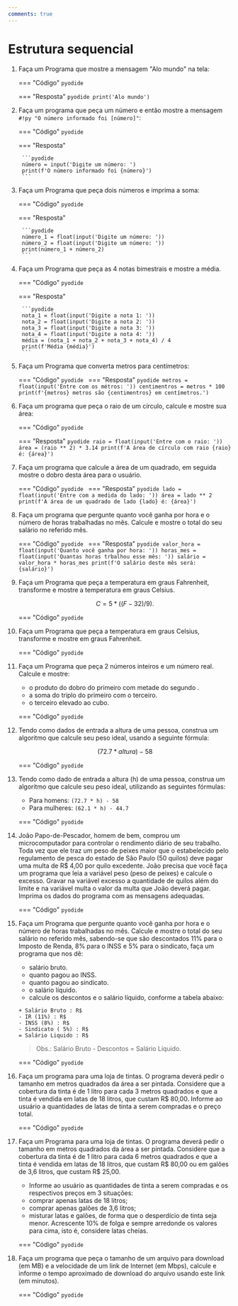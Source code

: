 ```yaml
---
comments: true
---
```


# Estrutura sequencial

1. Faça um Programa que mostre a mensagem "Alo mundo" na tela:

	=== "Código"
		```pyodide
		```

	=== "Resposta"
		```pyodide
		print('Alo mundo')
		```

2. Faça um programa que peça um número e então mostre a mensagem `#!py "O número informado foi [número]"`:

	=== "Código"
		```pyodide
		```

	=== "Resposta"

		```pyodide
		número = input('Digite um número: ')
		print(f'O número informado foi {número}')
		```
	
3. Faça um Programa que peça dois números e imprima a soma:

	=== "Código"
		```pyodide
		```

	=== "Resposta"

		```pyodide
		número_1 = float(input('Digite um número: '))
		número_2 = float(input('Digite um número: '))
		print(número_1 + número_2)
		```
	
4. Faça um Programa que peça as 4 notas bimestrais e mostre a média. 

	=== "Código"
		```pyodide
		```

	=== "Resposta"

		```pyodide
		nota_1 = float(input('Digite a nota 1: '))
		nota_2 = float(input('Digite a nota 2: '))
		nota_3 = float(input('Digite a nota 3: '))
		nota_4 = float(input('Digite a nota 4: '))
		média = (nota_1 + nota_2 + nota_3 + nota_4) / 4
		print(f'Média {média}')
		```

5. Faça um Programa que converta metros para centímetros:

	=== "Código"
		```pyodide
		```
	=== "Resposta"
		```pyodide
		metros = float(input('Entre com os métros: '))
		centimentros = metros * 100
		print(f'{metros} metros são {centimentros} em centímetros.')
		```
	
6. Faça um programa que peça o raio de um círculo, calcule e mostre sua área:

	=== "Código"
		```pyodide
		```

	=== "Resposta"
		```pyodide
		raio = float(input('Entre com o raio: '))
		área = (raio ** 2) * 3.14
		print(f'A área de círculo com raio {raio} é: {área}')
		```

7. Faça um programa que calcule a área de um quadrado, em seguida mostre o dobro desta área para o usuário.

	=== "Código"
		```pyodide
		```
	=== "Resposta"
		```pyodide
		lado = float(input('Entre com a medida do lado: '))
		área = lado ** 2
		print(f'A área de um quadrado de lado {lado} é: {área}')
		```

8. Faça um programa que pergunte quanto você ganha por hora e o número de horas trabalhadas no mês. Calcule e mostre o total do seu salário no referido mês.

	=== "Código"
		```pyodide
		```
	=== "Resposta"
		```pyodide
		valor_hora = float(input('Quanto você ganha por hora: '))
		horas_mes = float(input('Quantas horas trbalhou esse mês: '))
		salário = valor_hora * horas_mes
		print(f'O salário deste mês será: {salário}')
		```

9. Faça um Programa que peça a temperatura em graus Fahrenheit, transforme e mostre a temperatura em graus Celsius.
   ```math title="Formula"
   C = 5 * ((F-32) / 9).
   ```
   
   	=== "Código"
		```pyodide
		```

10. Faça um Programa que peça a temperatura em graus Celsius, transforme e mostre em graus Fahrenheit.

   	=== "Código"
		```pyodide
		```


11. Faça um Programa que peça 2 números inteiros e um número real. Calcule e mostre:
	- o produto do dobro do primeiro com metade do segundo .
	- a soma do triplo do primeiro com o terceiro.
	- o terceiro elevado ao cubo. 

   	=== "Código"
		```pyodide
		```


12. Tendo como dados de entrada a altura de uma pessoa, construa um algoritmo que calcule seu peso ideal, usando a seguinte fórmula: 

	```math title="Formula"
	(72.7 * altura) - 58
	```

   	=== "Código"
		```pyodide
		```


13. Tendo como dado de entrada a altura (h) de uma pessoa, construa um algoritmo que calcule seu peso ideal, utilizando as seguintes fórmulas:
	- Para homens: `(72.7 * h) - 58`
	- Para mulheres: `(62.1 * h) - 44.7`

	=== "Código"
		```pyodide
		```

14. João Papo-de-Pescador, homem de bem, comprou um microcomputador para controlar o rendimento diário de seu trabalho. Toda vez que ele traz um peso de peixes maior que o estabelecido pelo regulamento de pesca do estado de São Paulo (50 quilos) deve pagar uma multa de R$ 4,00 por quilo excedente. João precisa que você faça um programa que leia a variável peso (peso de peixes) e calcule o excesso. Gravar na variável excesso a quantidade de quilos além do limite e na variável multa o valor da multa que João deverá pagar. Imprima os dados do programa com as mensagens adequadas.

	=== "Código"
		```pyodide
		```

15. Faça um Programa que pergunte quanto você ganha por hora e o número de horas trabalhadas no mês. Calcule e mostre o total do seu salário no referido mês, sabendo-se que são descontados 11% para o Imposto de Renda, 8% para o INSS e 5% para o sindicato, faça um programa que nos dê:
	- salário bruto.
    - quanto pagou ao INSS.
	- quanto pagou ao sindicato.
    - o salário líquido.
	- calcule os descontos e o salário líquido, conforme a tabela abaixo:
    
	```
    + Salário Bruto : R$
    - IR (11%) : R$
    - INSS (8%) : R$
    - Sindicato ( 5%) : R$
    = Salário Liquido : R$
	```

    > Obs.: Salário Bruto - Descontos = Salário Líquido.
	
	=== "Código"
		```pyodide
		```
	
16. Faça um programa para uma loja de tintas. O programa deverá pedir o tamanho em metros quadrados da área a ser pintada. Considere que a cobertura da tinta é de 1 litro para cada 3 metros quadrados e que a tinta é vendida em latas de 18 litros, que custam R$ 80,00. Informe ao usuário a quantidades de latas de tinta a serem compradas e o preço total.

	=== "Código"
		```pyodide
		```

17. Faça um Programa para uma loja de tintas. O programa deverá pedir o tamanho em metros quadrados da área a ser pintada. Considere que a cobertura da tinta é de 1 litro para cada 6 metros quadrados e que a tinta é vendida em latas de 18 litros, que custam R$ 80,00 ou em galões de 3,6 litros, que custam R$ 25,00.
	- Informe ao usuário as quantidades de tinta a serem compradas e os respectivos preços em 3 situações:
	- comprar apenas latas de 18 litros;
	- comprar apenas galões de 3,6 litros;
	- misturar latas e galões, de forma que o desperdício de tinta seja menor. Acrescente 10% de folga e sempre arredonde os valores para cima, isto é, considere latas cheias.

	=== "Código"
		```pyodide
		```

18. Faça um programa que peça o tamanho de um arquivo para download (em MB) e a velocidade de um link de Internet (em Mbps), calcule e informe o tempo aproximado de download do arquivo usando este link (em minutos).

	=== "Código"
		```pyodide
		```
